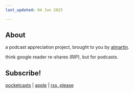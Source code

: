 ```yaml
---
last_updated: 04 Jun 2023

---
```

## About
a podcast appreciation project, brought to you by [almartin](https://github.com/almartin82). 

think google reader re-shares (RIP), but for podcasts.  

## Subscribe!

[pocketcasts](https://pca.st/iewwys4q) | [apple](itpc://almartin82.github.io/safe-to-eat/feed/podcast.xml) | [rss, please](https://almartin82.github.io/safe-to-eat/feeds/podcast.xml)